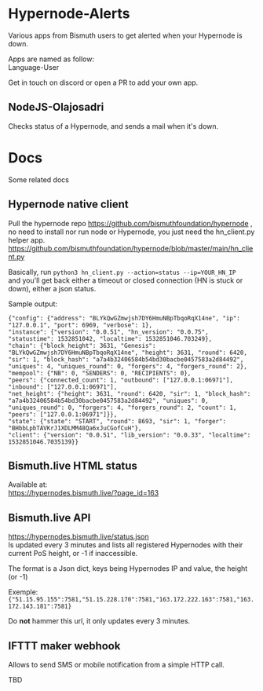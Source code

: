 # Hypernode-Alerts
Various apps from Bismuth users to get alerted when your Hypernode is down.

Apps are named as follow:  
Language-User

Get in touch on discord or open a PR to add your own app.

## NodeJS-Olajosadri

Checks status of a Hypernode, and sends a mail when it's down.


# Docs

Some related docs

## Hypernode native client

Pull the hypernode repo https://github.com/bismuthfoundation/hypernode , no need to install nor run node or Hypernode, you just need the hn_client.py helper app.  
https://github.com/bismuthfoundation/hypernode/blob/master/main/hn_client.py

Basically, run `python3 hn_client.py --action=status --ip=YOUR_HN_IP`  
and you'll get back either a timeout or closed connection (HN is stuck or down), either a json status.

Sample output:
```
{"config": {"address": "BLYkQwGZmwjsh7DY6HmuNBpTbqoRqX14ne", "ip": "127.0.0.1", "port": 6969, "verbose": 1},
"instance": {"version": "0.0.51", "hn_version": "0.0.75", "statustime": 1532851042, "localtime": 1532851046.703249},
"chain": {"block_height": 3631, "Genesis": "BLYkQwGZmwjsh7DY6HmuNBpTbqoRqX14ne", "height": 3631, "round": 6420, "sir": 1, "block_hash": "a7a4b32406584b54bd30bacbe0457583a2d84492", "uniques": 4, "uniques_round": 0, "forgers": 4, "forgers_round": 2},
"mempool": {"NB": 0, "SENDERS": 0, "RECIPIENTS": 0},
"peers": {"connected_count": 1, "outbound": ["127.0.0.1:06971"], "inbound": ["127.0.0.1:06971"],
"net_height": {"height": 3631, "round": 6420, "sir": 1, "block_hash": "a7a4b32406584b54bd30bacbe0457583a2d84492", "uniques": 0, "uniques_round": 0, "forgers": 4, "forgers_round": 2, "count": 1, "peers": ["127.0.0.1:06971"]}},
"state": {"state": "START", "round": 8693, "sir": 1, "forger": "BHbbLpbTAVKrJ1XDLMM48Qa6xJuCGofCuH"},
"client": {"version": "0.0.51", "lib_version": "0.0.33", "localtime": 1532851046.7035139}}
```

## Bismuth.live HTML status

Available at:  
https://hypernodes.bismuth.live/?page_id=163

## Bismuth.live API

https://hypernodes.bismuth.live/status.json  
Is updated every 3 minutes and lists all registered Hypernodes with their current PoS height, or -1 if inaccessible.

The format is a Json dict, keys being Hypernodes IP and value, the height (or -1)

Exemple:  
`{"51.15.95.155":7581,"51.15.228.170":7581,"163.172.222.163":7581,"163.172.143.181":7581}`

Do **not** hammer this url, it only updates every 3 minutes.

## IFTTT maker webhook

Allows to send SMS or mobile notification from a simple HTTP call.

TBD


